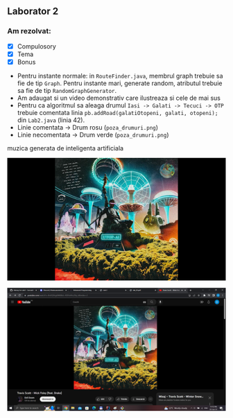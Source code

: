 ## Laborator 2

### Am rezolvat:

* [x] Compulosory 
* [x] Tema
* [x] Bonus 
* Pentru instante normale: in `RouteFinder.java`, membrul graph trebuie
sa fie de tip `Graph`. Pentru instante mari, generate random, atributul trebuie
sa fie de tip `RandomGraphGenerator`.
* Am adaugat si un video demonstrativ care ilustreaza si cele de mai sus
* Pentru ca algoritmul sa aleaga drumul `Iasi -> Galati -> Tecuci -> OTP`
trebuie comentata linia `pb.addRoad(galatiOtopeni, galati, otopeni);` 
din `Lab2.java` (linia 42). 
* Linie comentata -> Drum rosu (`poza_drumuri.png`)
* Linie necomentata -> Drum verde (`poza_drumuri.png`)

muzica generata de inteligenta artificiala 

![img.png](img.png)

![img_1.png](img_1.png)
